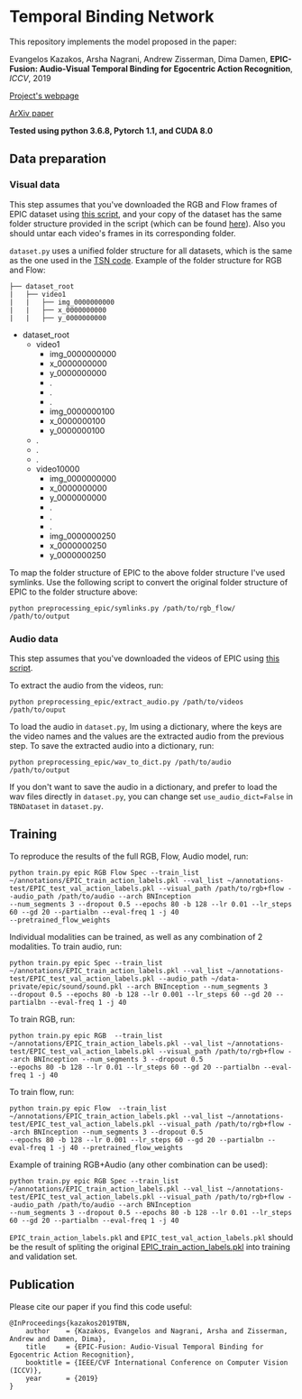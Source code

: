 # Temporal Binding Network


This repository implements the model proposed in the paper:

Evangelos Kazakos, Arsha Nagrani, Andrew Zisserman, Dima Damen, <strong>EPIC-Fusion: Audio-Visual Temporal Binding for Egocentric Action Recognition</strong>, <em>ICCV</em>, 2019

[Project's webpage](https://ekazakos.github.io/TBN/)

[ArXiv paper](https://arxiv.org/abs/1908.08498)

**Tested using python 3.6.8, Pytorch 1.1, and CUDA 8.0**

## Data preparation

### Visual data

This step assumes that you've downloaded the RGB and Flow frames of EPIC dataset using [this script](https://github.com/epic-kitchens/download-scripts/blob/master/download_frames_rgb_flow.sh), and your copy of the dataset has the same folder structure 
provided in the script (which can be found [here](https://data.bris.ac.uk/data/dataset/3h91syskeag572hl6tvuovwv4d)). Also you should untar each video's frames in its corresponding folder. 

`dataset.py` uses a unified folder structure for all datasets, which is the same as the one used in the [TSN code](https://github.com/yjxiong/tsn-pytorch). Example of the folder structure for RGB and Flow:

```
├── dataset_root
|   ├── video1
|   |   ├── img_0000000000
|   |   ├── x_0000000000
|   |   ├── y_0000000000
```
* dataset_root
    * video1
        * img_0000000000
        * x_0000000000
        * y_0000000000
        * .
        * .
        * .
        * img_0000000100
        * x_0000000100
        * y_0000000100
    * .
    * .
    * .
    * video10000
        * img_0000000000
        * x_0000000000
        * y_0000000000
        * .
        * .
        * .
        * img_0000000250
        * x_0000000250
        * y_0000000250
        
To map the folder structure of EPIC to the above folder structure I've used symlinks. Use the following script to convert
the original folder structure of EPIC to the folder structure above:

```
python preprocessing_epic/symlinks.py /path/to/rgb_flow/ /path/to/output
```

### Audio data

This step assumes that you've downloaded the videos of EPIC using [this script](https://github.com/epic-kitchens/download-scripts/blob/master/download_videos.sh).

To extract the audio from the videos, run:

```
python preprocessing_epic/extract_audio.py /path/to/videos /path/to/ouput
```

To load the audio in `dataset.py`, Im using a dictionary, where the keys are the video names and the values are the extracted audio from the previous step. To save the extracted audio into a dictionary, run:

```
python preprocessing_epic/wav_to_dict.py /path/to/audio /path/to/output
```

If you don't want to save the audio in a dictionary, and prefer to load the wav files directly in `dataset.py`, you can
change set `use_audio_dict=False` in `TBNDataset` in `dataset.py`.


## Training

To reproduce the results of the full RGB, Flow, Audio model, run:
```
python train.py epic RGB Flow Spec --train_list ~/annotations/EPIC_train_action_labels.pkl --val_list ~/annotations-test/EPIC_test_val_action_labels.pkl --visual_path /path/to/rgb+flow --audio_path /path/to/audio --arch BNInception 
--num_segments 3 --dropout 0.5 --epochs 80 -b 128 --lr 0.01 --lr_steps 60 --gd 20 --partialbn --eval-freq 1 -j 40 
--pretrained_flow_weights
```

Individual modalities can be trained, as well as any combination of 2 modalities. 
To train audio, run:
```
python train.py epic Spec --train_list ~/annotations/EPIC_train_action_labels.pkl --val_list ~/annotations-test/EPIC_test_val_action_labels.pkl --audio_path ~/data-private/epic/sound/sound.pkl --arch BNInception --num_segments 3 
--dropout 0.5 --epochs 80 -b 128 --lr 0.001 --lr_steps 60 --gd 20 --partialbn --eval-freq 1 -j 40 
```

To train RGB, run:
```
python train.py epic RGB  --train_list ~/annotations/EPIC_train_action_labels.pkl --val_list ~/annotations-test/EPIC_test_val_action_labels.pkl --visual_path /path/to/rgb+flow --arch BNInception --num_segments 3 --dropout 0.5 
--epochs 80 -b 128 --lr 0.01 --lr_steps 60 --gd 20 --partialbn --eval-freq 1 -j 40 
```

To train flow, run:
```
python train.py epic Flow  --train_list ~/annotations/EPIC_train_action_labels.pkl --val_list ~/annotations-test/EPIC_test_val_action_labels.pkl --visual_path /path/to/rgb+flow --arch BNInception --num_segments 3 --dropout 0.5 
--epochs 80 -b 128 --lr 0.001 --lr_steps 60 --gd 20 --partialbn --eval-freq 1 -j 40 --pretrained_flow_weights
```

Example of training RGB+Audio (any other combination can be used):
```
python train.py epic RGB Spec --train_list ~/annotations/EPIC_train_action_labels.pkl --val_list ~/annotations-test/EPIC_test_val_action_labels.pkl --visual_path /path/to/rgb+flow --audio_path /path/to/audio --arch BNInception 
--num_segments 3 --dropout 0.5 --epochs 80 -b 128 --lr 0.01 --lr_steps 60 --gd 20 --partialbn --eval-freq 1 -j 40 
```

`EPIC_train_action_labels.pkl` and `EPIC_test_val_action_labels.pkl` should be the result of spliting the original [EPIC_train_action_labels.pkl](https://github.com/epic-kitchens/annotations/blob/master/EPIC_train_action_labels.csv) into training and validation set. 

## Publication

Please cite our paper if you find this code useful:

```
@InProceedings{kazakos2019TBN,
    author    = {Kazakos, Evangelos and Nagrani, Arsha and Zisserman, Andrew and Damen, Dima},
    title     = {EPIC-Fusion: Audio-Visual Temporal Binding for Egocentric Action Recognition},
    booktitle = {IEEE/CVF International Conference on Computer Vision (ICCV)},
    year      = {2019}
}
```
